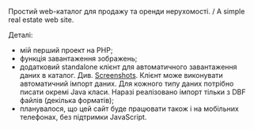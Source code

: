 
Простий web-каталог для продажу та оренди нерухомості. / A simple real estate web site.

Деталі:

  * мій перший проект на PHP;
  * функція завантаження зображень;
  * додатковий standalone клієнт для автоматичного завантаження даних в каталог. Див. [Screenshots](Screenshots.md). Клієнт може виконувати автоматичний імпорт даних. Для кожного типу даних потрібно писати окремі Java класи. Наразі реалізовано імпорт тільки з DBF файлів (декілька форматів);
  * планувалося, що цей сайт буде працювати також і на мобільних телефонах, без підтримки JavaScript.

